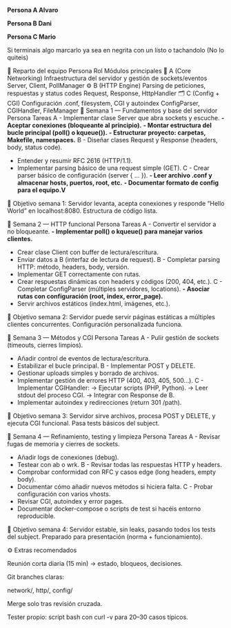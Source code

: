 **Persona A Alvaro**

**Persona B Dani**

**Persona C Mario**

Si terminais algo marcarlo ya sea en negrita con un listo o tachandolo (No lo quiteis)

👥 Reparto del equipo
Persona	Rol	Módulos principales
🧠 A (Core Networking)	Infraestructura del servidor y gestión de sockets/eventos	Server, Client, PollManager
⚙️ B (HTTP Engine)	Parsing de peticiones, respuestas y status codes	Request, Response, HttpHandler
🗂️ C (Config + CGI)	Configuración .conf, filesystem, CGI y autoindex	ConfigParser, CGIHandler, FileManager
📆 Semana 1 — Fundamentos y base del servidor
Persona	Tareas
A	- Implementar clase Server que abra sockets y escuche.
**- Aceptar conexiones (bloqueante al principio).**
**- Montar estructura del bucle principal (poll() o kqueue()).**
**- Estructurar proyecto: carpetas, Makefile, namespaces.**
B	- Diseñar clases Request y Response (headers, body, status code).
- Entender y resumir RFC 2616 (HTTP/1.1).
- Implementar parsing básico de una request simple (GET).
C	- Crear parser básico de configuración (server { ... }).
**- Leer archivo .conf y almacenar hosts, puertos, root, etc.**
**- Documentar formato de config para el equipo.V**

🎯 Objetivo semana 1:
Servidor levanta, acepta conexiones y responde “Hello World” en localhost:8080.
Estructura de código lista.

📆 Semana 2 — HTTP funcional
Persona	Tareas
A	- Convertir el servidor a no bloqueante.
**- Implementar poll() o kqueue() para manejar varios clientes.**
- Crear clase Client con buffer de lectura/escritura.
- Enviar datos a B (interfaz de lectura de request).
B	- Completar parsing HTTP: método, headers, body, versión.
- Implementar GET correctamente con rutas.
- Crear respuestas dinámicas con headers y códigos (200, 404, etc.).
C	- Completar ConfigParser (múltiples servidores, locations).
**- Asociar rutas con configuración (root, index, error_page).**
- Servir archivos estáticos (index.html, imágenes, etc.).

🎯 Objetivo semana 2:
Servidor puede servir páginas estáticas a múltiples clientes concurrentes.
Configuración personalizada funciona.

📆 Semana 3 — Métodos y CGI
Persona	Tareas
A	- Pulir gestión de sockets (timeouts, cierres limpios).
- Añadir control de eventos de lectura/escritura.
- Estabilizar el bucle principal.
B	- Implementar POST y DELETE.
- Gestionar uploads simples y borrado de archivos.
- Implementar gestión de errores HTTP (400, 403, 405, 500...).
C	- Implementar CGIHandler:
→ Ejecutar scripts (PHP, Python).
→ Leer stdout del proceso CGI.
→ Integrar con Response de B.
- Implementar autoindex y redirecciones (return 301 /path).

🎯 Objetivo semana 3:
Servidor sirve archivos, procesa POST y DELETE, y ejecuta CGI funcional.
Pasa tests básicos del subject.

📆 Semana 4 — Refinamiento, testing y limpieza
Persona	Tareas
A	- Revisar fugas de memoria y cierres de sockets.
- Añadir logs de conexiones (debug).
- Testear con ab o wrk.
B	- Revisar todas las respuestas HTTP y headers.
- Comprobar conformidad con RFC y casos edge (long headers, empty body).
- Documentar cómo añadir nuevos métodos si hiciera falta.
C	- Probar configuración con varios vhosts.
- Revisar CGI, autoindex y error pages.
- Documentar docker-compose o scripts de test si hacéis entorno reproducible.

🎯 Objetivo semana 4:
Servidor estable, sin leaks, pasando todos los tests del subject.
Preparado para presentación (norma + funcionamiento).

⚙️ Extras recomendados

Reunión corta diaria (15 min) → estado, bloqueos, decisiones.

Git branches claras:

network/, http/, config/

Merge solo tras revisión cruzada.

Tester propio: script bash con curl -v para 20–30 casos típicos.

